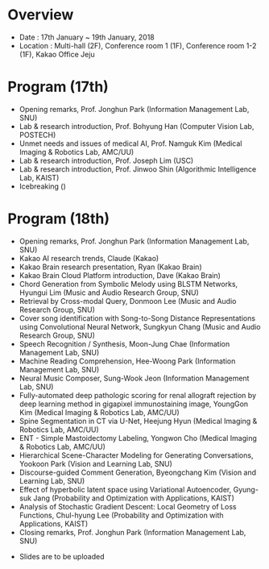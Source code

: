 # Overview
* Date : 17th January ~ 19th January, 2018
* Location : Multi-hall (2F), Conference room 1 (1F), Conference room 1-2 (1F), Kakao Office Jeju

# Program (17th)
* Opening remarks, Prof. Jonghun Park (Information Management Lab, SNU)
* Lab & research introduction, Prof. Bohyung Han (Computer Vision Lab, POSTECH)
* Unmet needs and issues of medical AI, Prof. Namguk Kim (Medical Imaging & Robotics Lab, AMC/UU)
* Lab & research introduction, Prof. Joseph Lim (USC)
* Lab & research introduction, Prof. Jinwoo Shin (Algorithmic Intelligence Lab, KAIST)
* Icebreaking ()

# Program (18th)
* Opening remarks, Prof. Jonghun Park (Information Management Lab, SNU)
* Kakao AI research trends, Claude (Kakao)
* Kakao Brain research presentation, Ryan (Kakao Brain)
* Kakao Brain Cloud Platform introduction, Dave (Kakao Brain)
* Chord Generation from Symbolic Melody using BLSTM Networks, Hyungui Lim (Music and Audio Research Group, SNU)
* Retrieval by Cross-modal Query, Donmoon Lee (Music and Audio Research Group, SNU)
* Cover song identification with Song-to-Song Distance Representations using Convolutional Neural Network, Sungkyun Chang (Music and Audio Research Group, SNU)
* Speech Recognition / Synthesis, Moon-Jung Chae (Information Management Lab, SNU)
* Machine Reading Comprehension, Hee-Woong Park (Information Management Lab, SNU)
* Neural Music Composer, Sung-Wook Jeon (Information Management Lab, SNU)
* Fully-automated deep pathologic scoring for renal allograft rejection by deep learning method in gigapixel immunostaining image, YoungGon Kim (Medical Imaging & Robotics Lab, AMC/UU)
* Spine Segmentation in CT via U-Net, Heejung Hyun (Medical Imaging & Robotics Lab, AMC/UU)
* ENT - Simple Mastoidectomy Labeling, Yongwon Cho (Medical Imaging & Robotics Lab, AMC/UU)
* Hierarchical Scene-Character Modeling for Generating Conversations, Yookoon Park (Vision and Learning Lab, SNU)
* Discourse-guided Comment Generation, Byeongchang Kim (Vision and Learning Lab, SNU)
* Effect of hyperbolic latent space using Variational Autoencoder, Gyung-suk Jang (Probability and Optimization with Applications, KAIST)
* Analysis of Stochastic Gradient Descent: Local Geometry of Loss Functions, Chul-hyung Lee (Probability and Optimization with Applications, KAIST)
* Closing remarks, Prof. Jonghun Park (Information Management Lab, SNU)
- Slides are to be uploaded
